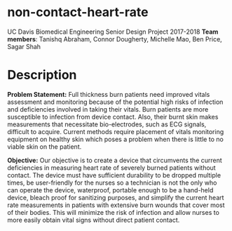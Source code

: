 # non-contact-heart-rate
UC Davis Biomedical Engineering Senior Design Project 2017-2018 
**Team members**: Tanishq Abraham, Connor Dougherty, Michelle Mao, Ben Price, Sagar Shah

# Description
**Problem Statement:**
Full thickness burn patients need improved vitals assessment and monitoring because of the potential high risks of infection and deficiencies involved in taking their vitals. Burn patients are more susceptible to infection from device contact. Also, their burnt skin makes measurements that necessitate bio-electrodes, such as ECG signals, difficult to acquire. Current methods require placement of vitals monitoring equipment on healthy skin which poses a problem when there is little to no viable skin on the patient.

**Objective:**
Our objective is to create a device that circumvents the current deficiencies in measuring heart rate of severely burned patients without contact. The device must have sufficient durability to be dropped multiple times, be user-friendly for the nurses so a technician is not the only who can operate the device, waterproof, portable enough to be a hand-held device, bleach proof for sanitizing purposes, and simplify the current heart rate measurements in patients with extensive burn wounds that cover most of their bodies. This will minimize the risk of infection and allow nurses to more easily obtain vital signs without direct patient contact.

